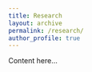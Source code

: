 ```yaml
---
title: Research
layout: archive
permalink: /research/
author_profile: true
---
```


Content here...
